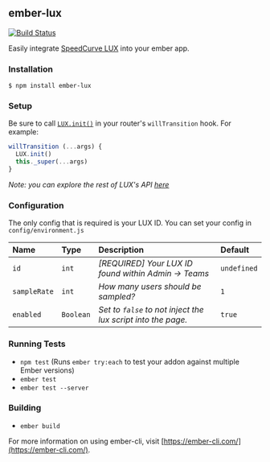 ## ember-lux

[![Build Status](https://travis-ci.org/dollarshaveclub/ember-lux.svg?branch=master)](https://travis-ci.org/dollarshaveclub/ember-lux)

Easily integrate [SpeedCurve LUX](https://speedcurve.com/features/lux/) into your ember app.

### Installation

```
$ npm install ember-lux
```

### Setup

Be sure to call [`LUX.init()`](https://speedcurve.com/features/lux/#init) in your router's
`willTransition` hook. For example:

```js
willTransition (...args) {
  LUX.init()
  this._super(...args)
}
```

_Note: you can explore the rest of LUX's API [here](https://speedcurve.com/features/lux)_


### Configuration

The only config that is required is your LUX ID. You can set your config in `config/environment.js`

Name | Type | Description | Default
:--- | :--- | :--- | :---
`id` | `int` | _[REQUIRED] Your LUX ID found within Admin -> Teams_ | `undefined`
`sampleRate` | `int` | _How many users should be sampled?_ | `1`
`enabled` | `Boolean` | _Set to `false` to not inject the lux script into the page._ | `true`


### Running Tests

* `npm test` (Runs `ember try:each` to test your addon against multiple Ember versions)
* `ember test`
* `ember test --server`


### Building

* `ember build`

For more information on using ember-cli, visit [https://ember-cli.com/](https://ember-cli.com/).
